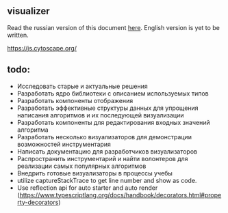 visualizer
---

Read the russian version of this document [here](README.ru.md).
English version is yet to be written.


https://js.cytoscape.org/

## todo:
* Исследовать старые и актуальные решения
* Разработать ядро библиотеки с описанием используемых типов
* Разработать компоненты отображения
* Разработать эффективные структуры данных для упрощения написания алгоритмов и их последующей визуализации
* Разработать компоненты для редактирования входных значений алгоритма
* Разработать несколько визуализаторов для демонстрации возможностей инструментария
* Написать документацию для разработчиков визуализаторов
* Распространить инструментарий и найти волонтеров для реализации самых популярных алгоритмов
* Внедрить готовые визуализаторы в процессы учебы
* utilize captureStackTrace to get line number and show as code.
* Use reflection api for auto starter and auto render (https://www.typescriptlang.org/docs/handbook/decorators.html#property-decorators)